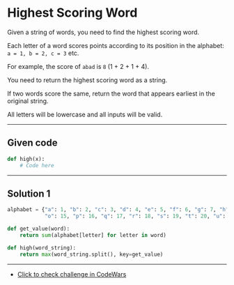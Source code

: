 # Highest Scoring Word

Given a string of words, you need to find the highest scoring word.

Each letter of a word scores points according to its position in the alphabet: `a = 1, b = 2, c = 3` etc.

For example, the score of `abad` is `8` (1 + 2 + 1 + 4).

You need to return the highest scoring word as a string.

If two words score the same, return the word that appears earliest in the original string.

All letters will be lowercase and all inputs will be valid.

---

## Given code
```python
def high(x):
    # Code here
```

---

## Solution 1
```python
alphabet = {"a": 1, "b": 2, "c": 3, "d": 4, "e": 5, "f": 6, "g": 7, "h": 8, "i": 9, "j": 10, "k": 11, "l": 12,  "m": 13, "n": 14, 
            "o": 15, "p": 16, "q": 17, "r": 18, "s": 19, "t": 20, "u": 21, "v": 22, "w": 23, "x": 24, "y": 25, "z": 26}

def get_value(word):
    return sum(alphabet[letter] for letter in word)

def high(word_string):
    return max(word_string.split(), key=get_value)
```

---

- [Click to check challenge in CodeWars](https://www.codewars.com/kata/57eb8fcdf670e99d9b000272)